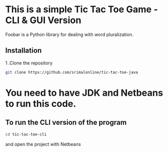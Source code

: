 # This is a simple Tic Tac Toe Game - CLI &  GUI Version

Foobar is a Python library for dealing with word pluralization.

## Installation

1 .Clone the repository
```bash
git clone https://github.com/srimalonline/tic-tac-toe-java
```
# You need to have JDK and Netbeans to run this code.

## To run the CLI version of the program
```bash
cd tic-tac-toe-cli
```
and open the project with Netbeans
